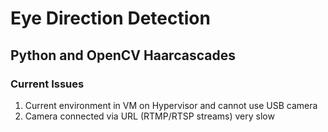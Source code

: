# Eye Direction Detection
## Python and OpenCV Haarcascades

### Current Issues
1. Current environment in VM on Hypervisor and cannot use USB camera
2. Camera connected via URL (RTMP/RTSP streams) very slow
